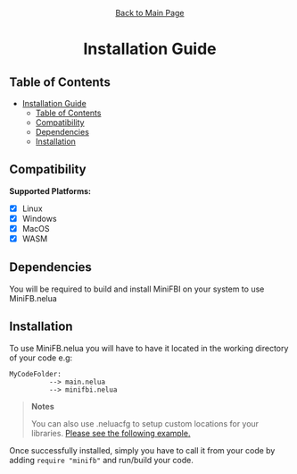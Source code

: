 <div align="center">
<p>

[Back to Main Page](./README.md)
</p>

# Installation Guide

</div>

## Table of Contents

- [Installation Guide](#installation-guide)
  - [Table of Contents](#table-of-contents)
  - [Compatibility](#compatibility)
  - [Dependencies](#dependencies)
  - [Installation](#installation)

## Compatibility

**Supported Platforms:**

- [x] Linux
- [X] Windows
- [X] MacOS
- [x] WASM

## Dependencies

You will be required to build and install MiniFBI on your system to use MiniFB.nelua

## Installation

To use MiniFB.nelua you will have to have it located in the working directory of your code e.g:

```
MyCodeFolder:
          --> main.nelua
          --> minifbi.nelua
```


> **Notes**
>
> You can also use .neluacfg to setup custom locations for your libraries. [Please see the following example.](https://github.com/edubart/nelua-lang/discussions/67)

Once successfully installed, simply you have to call it from your code by adding `require "minifb"` and run/build your code.
